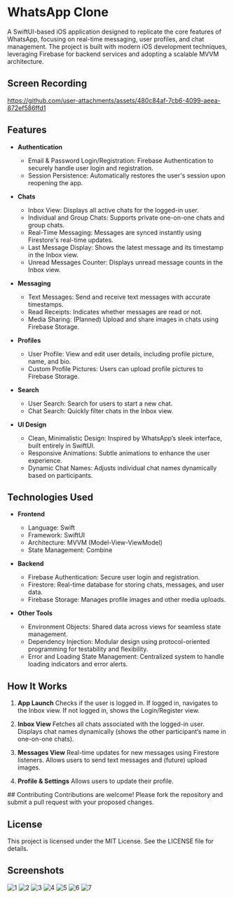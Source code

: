 
# WhatsApp Clone
A SwiftUI-based iOS application designed to replicate the core features of WhatsApp, focusing on real-time messaging, user profiles, and chat management. The project is built with modern iOS development techniques, leveraging Firebase for backend services and adopting a scalable MVVM architecture.

## Screen Recording
https://github.com/user-attachments/assets/480c84af-7cb6-4099-aeea-872ef586ffd1

## Features
- **Authentication**
  - Email & Password Login/Registration: Firebase Authentication to securely handle user login and registration.
  - Session Persistence: Automatically restores the user's session upon reopening the app.

- **Chats**
  - Inbox View: Displays all active chats for the logged-in user.
  - Individual and Group Chats: Supports private one-on-one chats and group chats.
  - Real-Time Messaging: Messages are synced instantly using Firestore's real-time updates.
  - Last Message Display: Shows the latest message and its timestamp in the Inbox view.
  - Unread Messages Counter: Displays unread message counts in the Inbox view.

- **Messaging**
  - Text Messages: Send and receive text messages with accurate timestamps.
  - Read Receipts: Indicates whether messages are read or not.
  - Media Sharing: (Planned) Upload and share images in chats using Firebase Storage.

- **Profiles**
  - User Profile: View and edit user details, including profile picture, name, and bio.
  - Custom Profile Pictures: Users can upload profile pictures to Firebase Storage.

- **Search**
  - User Search: Search for users to start a new chat.
  - Chat Search: Quickly filter chats in the Inbox view.

- **UI Design**
  - Clean, Minimalistic Design: Inspired by WhatsApp’s sleek interface, built entirely in SwiftUI.
  - Responsive Animations: Subtle animations to enhance the user experience.
  - Dynamic Chat Names: Adjusts individual chat names dynamically based on participants.

## Technologies Used
- **Frontend**
  - Language: Swift
  - Framework: SwiftUI
  - Architecture: MVVM (Model-View-ViewModel)
  - State Management: Combine

- **Backend**
  - Firebase Authentication: Secure user login and registration.
  - Firestore: Real-time database for storing chats, messages, and user data.
  - Firebase Storage: Manages profile images and other media uploads.

- **Other Tools**
  - Environment Objects: Shared data across views for seamless state management.
  - Dependency Injection: Modular design using protocol-oriented programming for testability and flexibility.
  - Error and Loading State Management: Centralized system to handle loading indicators and error alerts.

## How It Works
1. **App Launch**
Checks if the user is logged in.
If logged in, navigates to the Inbox view.
If not logged in, shows the Login/Register view.

2. **Inbox View**
Fetches all chats associated with the logged-in user.
Displays chat names dynamically (shows the other participant’s name in one-on-one chats).

3. **Messages View**
Real-time updates for new messages using Firestore listeners.
Allows users to send text messages and (future) upload images.

4. **Profile & Settings**
Allows users to update their profile.

## Contributing
Contributions are welcome! Please fork the repository and submit a pull request with your proposed changes.

## License
This project is licensed under the MIT License. See the LICENSE file for details.

## Screenshots
![1](https://github.com/user-attachments/assets/d2049225-cff5-48cd-940e-fc62a4e7c902) 
![2](https://github.com/user-attachments/assets/848218af-8965-48b3-a0b5-bd8bec451592)
![3](https://github.com/user-attachments/assets/2540039a-28b1-4078-90f5-b1143f9902e2)
![4](https://github.com/user-attachments/assets/ccfe8276-c3bc-46ad-bed4-0b798ad01439)
![5](https://github.com/user-attachments/assets/87b6f769-f919-4bb3-9c64-82da84b22dac)
![6](https://github.com/user-attachments/assets/bd7ea99d-aeea-44c4-a34e-ef7a6feafe3f)
![7](https://github.com/user-attachments/assets/09bab929-15c9-4b61-9a20-d19282f76609)

